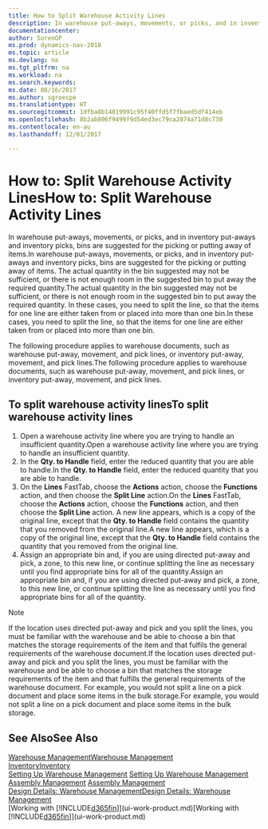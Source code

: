 ```yaml
---
title: How to Split Warehouse Activity Lines
description: In warehouse put-aways, movements, or picks, and in inventory put-aways and inventory picks, bins are suggested for the picking or putting away of items. The actual quantity in the bin suggested may not be sufficient, or there is not enough room in the suggested bin to put away the required quantity. In these cases, you need to split the line, so that the items for one line are either taken from or placed into more than one bin.
documentationcenter: 
author: SorenGP
ms.prod: dynamics-nav-2018
ms.topic: article
ms.devlang: na
ms.tgt_pltfrm: na
ms.workload: na
ms.search.keywords: 
ms.date: 08/16/2017
ms.author: sgroespe
ms.translationtype: HT
ms.sourcegitcommit: 1dfba8b14019991c95f40ffd5f7fbaed5df414eb
ms.openlocfilehash: 8b2ab806f9499f9d54ed3ec79ca2874a71d8c730
ms.contentlocale: en-au
ms.lasthandoff: 12/01/2017

---
```

# <a name="how-to-split-warehouse-activity-lines"></a><span data-ttu-id="89388-105">How to: Split Warehouse Activity Lines</span><span class="sxs-lookup"><span data-stu-id="89388-105">How to: Split Warehouse Activity Lines</span></span>
<span data-ttu-id="89388-106">In warehouse put-aways, movements, or picks, and in inventory put-aways and inventory picks, bins are suggested for the picking or putting away of items.</span><span class="sxs-lookup"><span data-stu-id="89388-106">In warehouse put-aways, movements, or picks, and in inventory put-aways and inventory picks, bins are suggested for the picking or putting away of items.</span></span> <span data-ttu-id="89388-107">The actual quantity in the bin suggested may not be sufficient, or there is not enough room in the suggested bin to put away the required quantity.</span><span class="sxs-lookup"><span data-stu-id="89388-107">The actual quantity in the bin suggested may not be sufficient, or there is not enough room in the suggested bin to put away the required quantity.</span></span> <span data-ttu-id="89388-108">In these cases, you need to split the line, so that the items for one line are either taken from or placed into more than one bin.</span><span class="sxs-lookup"><span data-stu-id="89388-108">In these cases, you need to split the line, so that the items for one line are either taken from or placed into more than one bin.</span></span>  

<span data-ttu-id="89388-109">The following procedure applies to warehouse documents, such as warehouse put-away, movement, and pick lines, or inventory put-away, movement, and pick lines.</span><span class="sxs-lookup"><span data-stu-id="89388-109">The following procedure applies to warehouse documents, such as warehouse put-away, movement, and pick lines, or inventory put-away, movement, and pick lines.</span></span>  

## <a name="to-split-warehouse-activity-lines"></a><span data-ttu-id="89388-110">To split warehouse activity lines</span><span class="sxs-lookup"><span data-stu-id="89388-110">To split warehouse activity lines</span></span>  
1.  <span data-ttu-id="89388-111">Open a warehouse activity line where you are trying to handle an insufficient quantity.</span><span class="sxs-lookup"><span data-stu-id="89388-111">Open a warehouse activity line where you are trying to handle an insufficient quantity.</span></span>  
2.  <span data-ttu-id="89388-112">In the **Qty. to Handle** field, enter the reduced quantity that you are able to handle.</span><span class="sxs-lookup"><span data-stu-id="89388-112">In the **Qty. to Handle** field, enter the reduced quantity that you are able to handle.</span></span>  
3.  <span data-ttu-id="89388-113">On the **Lines** FastTab, choose the **Actions** action, choose the **Functions** action, and then choose the **Split Line** action.</span><span class="sxs-lookup"><span data-stu-id="89388-113">On the **Lines** FastTab, choose the **Actions** action, choose the **Functions** action, and then choose the **Split Line** action.</span></span> <span data-ttu-id="89388-114">A new line appears, which is a copy of the original line, except that the **Qty. to Handle** field contains the quantity that you removed from the original line.</span><span class="sxs-lookup"><span data-stu-id="89388-114">A new line appears, which is a copy of the original line, except that the **Qty. to Handle** field contains the quantity that you removed from the original line.</span></span>  
4.  <span data-ttu-id="89388-115">Assign an appropriate bin and, if you are using directed put-away and pick, a zone, to this new line, or continue splitting the line as necessary until you find appropriate bins for all of the quantity.</span><span class="sxs-lookup"><span data-stu-id="89388-115">Assign an appropriate bin and, if you are using directed put-away and pick, a zone, to this new line, or continue splitting the line as necessary until you find appropriate bins for all of the quantity.</span></span>  

> [!NOTE]  
>  <span data-ttu-id="89388-116">If the location uses directed put-away and pick and you split the lines, you must be familiar with the warehouse and be able to choose a bin that matches the storage requirements of the item and that fulfils the general requirements of the warehouse document.</span><span class="sxs-lookup"><span data-stu-id="89388-116">If the location uses directed put-away and pick and you split the lines, you must be familiar with the warehouse and be able to choose a bin that matches the storage requirements of the item and that fulfills the general requirements of the warehouse document.</span></span> <span data-ttu-id="89388-117">For example, you would not split a line on a pick document and place some items in the bulk storage.</span><span class="sxs-lookup"><span data-stu-id="89388-117">For example, you would not split a line on a pick document and place some items in the bulk storage.</span></span>  

## <a name="see-also"></a><span data-ttu-id="89388-118">See Also</span><span class="sxs-lookup"><span data-stu-id="89388-118">See Also</span></span>  
[<span data-ttu-id="89388-119">Warehouse Management</span><span class="sxs-lookup"><span data-stu-id="89388-119">Warehouse Management</span></span>](warehouse-manage-warehouse.md)  
[<span data-ttu-id="89388-120">Inventory</span><span class="sxs-lookup"><span data-stu-id="89388-120">Inventory</span></span>](inventory-manage-inventory.md)  
<span data-ttu-id="89388-121">[Setting Up Warehouse Management](warehouse-setup-warehouse.md)   </span><span class="sxs-lookup"><span data-stu-id="89388-121">[Setting Up Warehouse Management](warehouse-setup-warehouse.md)   </span></span>  
<span data-ttu-id="89388-122">[Assembly Management](assembly-assemble-items.md)  </span><span class="sxs-lookup"><span data-stu-id="89388-122">[Assembly Management](assembly-assemble-items.md)  </span></span>  
[<span data-ttu-id="89388-123">Design Details: Warehouse Management</span><span class="sxs-lookup"><span data-stu-id="89388-123">Design Details: Warehouse Management</span></span>](design-details-warehouse-management.md)  
<span data-ttu-id="89388-124">[Working with [!INCLUDE[d365fin](includes/d365fin_md.md)]](ui-work-product.md)</span><span class="sxs-lookup"><span data-stu-id="89388-124">[Working with [!INCLUDE[d365fin](includes/d365fin_md.md)]](ui-work-product.md)</span></span>


